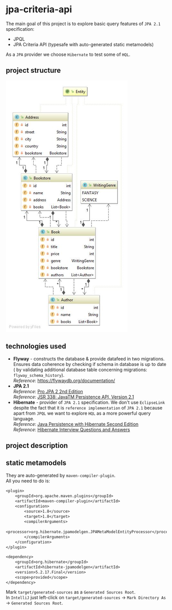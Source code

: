 # jpa-criteria-api
The main goal of this project is to explore basic query features of 
`JPA 2.1` specification:  
* JPQL
* JPA Criteria API (typesafe with auto-generated
static metamodels)

As a `JPA` provider we choose `Hibernate` to test some of `HQL`.

## project structure
![](classes-diag.jpg)

## technologies used
* **Flyway** - constructs the database & provide datafeed in two migrations.
Ensures data coherence by checking if schema in database is up to date (
by validating additional database table concerning migrations: 
`flyway_schema_history`).  
_Reference_: https://flywaydb.org/documentation/
* **JPA 2.1**  
_Reference_: [Pro JPA 2 2nd Edition](https://www.amazon.com/Pro-JPA-Experts-Voice-Java/dp/1430249269)  
_Reference_: [JSR 338: JavaTM Persistence API, Version 2.1](http://download.oracle.com/otn-pub/jcp/persistence-2_1-fr-eval-spec/JavaPersistence.pdf)  
* **Hibernate** - provider of `JPA 2.1` specification. We don't use
`EclipseLink` despite the fact that it is `reference implementation` of
`JPA 2.1` because apart from `JPQL` we want to explore `HQL` as a more
powerful query language.  
_Reference_: [Java Persistence with Hibernate Second Edition](https://www.amazon.com/exec/obidos/ASIN/1617290459)  
_Reference_: [Hibernate Interview Questions and Answers](https://www.journaldev.com/3633/hibernate-interview-questions-and-answers)  

## project description  

## static metamodels
They are auto-generated by `maven-compiler-plugin`.  
All you need to do is:  
```
<plugin>
    <groupId>org.apache.maven.plugins</groupId>
    <artifactId>maven-compiler-plugin</artifactId>
    <configuration>
        <source>1.8</source>
        <target>1.8</target>
        <compilerArguments>
            <processor>org.hibernate.jpamodelgen.JPAMetaModelEntityProcessor</processor>
        </compilerArguments>
    </configuration>
</plugin>
```
```
<dependency>
    <groupId>org.hibernate</groupId>
    <artifactId>hibernate-jpamodelgen</artifactId>
    <version>5.2.17.Final</version>
    <scope>provided</scope>
</dependency>
```
Mark `target/generated-sources` as a `Generated Sources Root`.  
In `IntelliJ` just left-click on `target/generated-sources` -> 
`Mark Directory As` -> `Generated Sources Root`.